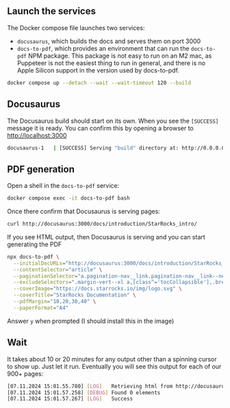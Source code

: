 ## Launch the services

The Docker compose file launches two services:
- `docusaurus`, which builds the docs and serves them on port 3000
- `docs-to-pdf`, which provides an environment that can run the `docs-to-pdf` NPM package. This
package is not easy to run on an M2 mac, as Puppeteer is not the easiest thing to run in general, and there is no Apple Silicon support in the version used by docs-to-pdf.

```bash
docker compose up --detach --wait --wait-timeout 120 --build
```

## Docusaurus
The Docusaurus build should start on its own. When you see the `[SUCCESS]` message it is ready. You can confirm this by opening a browser to [http://localhost:3000](http://localhost:3000)

```bash
docusaurus-1   | [SUCCESS] Serving "build" directory at: http://0.0.0.0:3000/
```

## PDF generation

Open a shell in the `docs-to-pdf` service:

```bash
docker compose exec -it docs-to-pdf bash
```

Once there confirm that Docusaurus is serving pages:

```bash
curl http://docusaurus:3000/docs/introduction/StarRocks_intro/
```

If you see HTML output, then Docusaurus is serving and you can start generating the PDF

```bash
npx docs-to-pdf \
  --initialDocURLs="http://docusaurus:3000/docs/introduction/StarRocks_intro/" \
  --contentSelector="article" \
  --paginationSelector="a.pagination-nav__link.pagination-nav__link--next" \
  --excludeSelectors=".margin-vert--xl a,[class^='tocCollapsible'],.breadcrumbs,.theme-edit-this-page" \
  --coverImage="https://docs.starrocks.io/img/logo.svg" \
  --coverTitle="StarRocks Documentation" \
  --pdfMargin="10,20,30,40" \
  --paperFormat="A4"
```

Answer `y` when prompted (I should install this in the image)

## Wait

It takes about 10 or 20 minutes for any output other than a spinning cursor to show up. Just let it run. Eventually you will see this output for each of our 900+ pages:

```bash
[07.11.2024 15:01.55.780] [LOG]   Retrieving html from http://docusaurus:3000/docs/loading/Stream_Load_transaction_interface/
[07.11.2024 15:01.57.258] [DEBUG] Found 0 elements
[07.11.2024 15:01.57.267] [LOG]   Success
```

